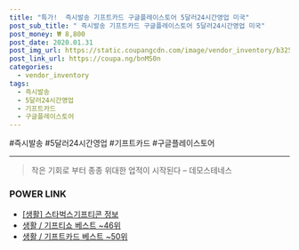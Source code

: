 ```yaml
--- 
title: "특가!  즉시발송 기프트카드 구글플레이스토어 5달러24시간영업 미국" 
post_sub_title: " 즉시발송 기프트카드 구글플레이스토어 5달러24시간영업 미국" 
post_money: ₩ 8,800 
post_date: 2020.01.31 
post_img_url: https://static.coupangcdn.com/image/vendor_inventory/b325/092bbe6f248605eabb6744d7cbcbbf2a34316ca91643fd1e8d159d664236.jpg 
post_link_url: https://coupa.ng/bnMS0n 
categories: 
  - vendor_inventory 
tags: 
  - 즉시발송 
  - 5달러24시간영업 
  - 기프트카드 
  - 구글플레이스토어 
--- 
```

  #즉시발송 #5달러24시간영업 #기프트카드 #구글플레이스토어 
<hr> 

> 작은 기회로 부터 종종 위대한 업적이 시작된다  – 데모스테네스 


### POWER LINK

* <a href="https://blog.naver.com/sakai111/221759252137" target="_blank"> [생활] 스타벅스기프티콘 정보 </a>
* <a href="https://blog.naver.com/santokki14/221782863932" target="_blank">생활 / 기프티쇼 베스트 ~46위</a>
* <a href="https://blog.naver.com/santokki14/221791322576" target="_blank">생활 / 기프트카드 베스트 ~50위</a>
